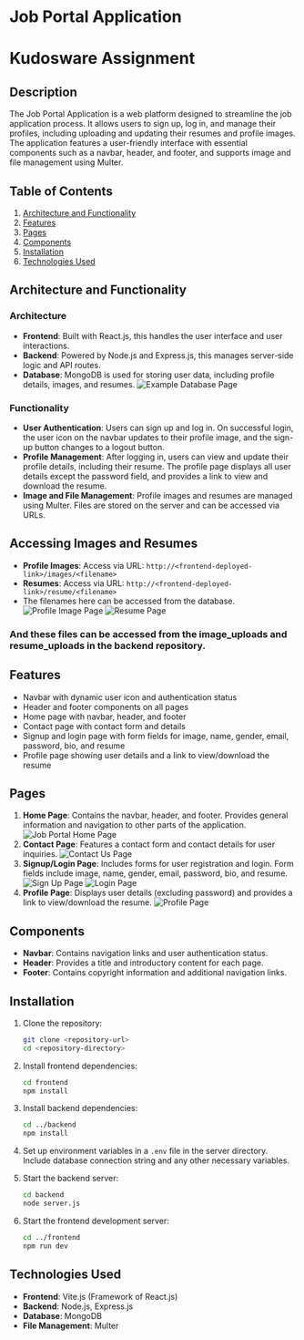 # Job Portal Application

# Kudosware Assignment

## Description

The Job Portal Application is a web platform designed to streamline the job application process. It allows users to sign up, log in, and manage their profiles, including uploading and updating their resumes and profile images. The application features a user-friendly interface with essential components such as a navbar, header, and footer, and supports image and file management using Multer.

## Table of Contents

1. [Architecture and Functionality](#architecture-and-functionality)
2. [Features](#features)
3. [Pages](#pages)
4. [Components](#components)
5. [Installation](#installation)
6. [Technologies Used](#technologies-used)

## Architecture and Functionality

### Architecture

- **Frontend**: Built with React.js, this handles the user interface and user interactions.
- **Backend**: Powered by Node.js and Express.js, this manages server-side logic and API routes.
- **Database**: MongoDB is used for storing user data, including profile details, images, and resumes.
![Example Database Page](./frontend/src/assets/DatabasePage.jpeg)

### Functionality

- **User Authentication**: Users can sign up and log in. On successful login, the user icon on the navbar updates to their profile image, and the sign-up button changes to a logout button.
- **Profile Management**: After logging in, users can view and update their profile details, including their resume. The profile page displays all user details except the password field, and provides a link to view and download the resume.
- **Image and File Management**: Profile images and resumes are managed using Multer. Files are stored on the server and can be accessed via URLs.

## Accessing Images and Resumes

- **Profile Images**: Access via URL: `http://<frontend-deployed-link>/images/<filename>`
- **Resumes**: Access via URL: `http://<frontend-deployed-link>/resume/<filename>`
- The filenames here can be accessed from the database.
![Profile Image Page](./frontend/src/assets/ProfileImage.jpeg)
![Resume Page](./frontend/src/assets/ResumePage.jpeg)

### And these files can be accessed from the image_uploads and resume_uploads in the backend repository.

## Features

- Navbar with dynamic user icon and authentication status
- Header and footer components on all pages
- Home page with navbar, header, and footer
- Contact page with contact form and details
- Signup and login page with form fields for image, name, gender, email, password, bio, and resume
- Profile page showing user details and a link to view/download the resume

## Pages

1. **Home Page**: Contains the navbar, header, and footer. Provides general information and navigation to other parts of the application.
![Job Portal Home Page](./frontend/src/assets/HomePage.jpeg)
2. **Contact Page**: Features a contact form and contact details for user inquiries.
![Contact Us Page](./frontend/src/assets/ContactPage.jpeg)
3. **Signup/Login Page**: Includes forms for user registration and login. Form fields include image, name, gender, email, password, bio, and resume.
![Sign Up Page](./frontend/src/assets/SignupPage.jpeg)
![Login Page](./frontend/src/assets/LoginPage.jpeg)
4. **Profile Page**: Displays user details (excluding password) and provides a link to view/download the resume.
![Profile Page](./frontend/src/assets/ProfilePage.jpeg)

## Components

- **Navbar**: Contains navigation links and user authentication status.
- **Header**: Provides a title and introductory content for each page.
- **Footer**: Contains copyright information and additional navigation links.

## Installation

1. Clone the repository:
   ```bash
   git clone <repository-url>
   cd <repository-directory>
   ```

2. Install frontend dependencies:
   ```bash
   cd frontend
   npm install
   ```

3. Install backend dependencies:
   ```bash
   cd ../backend
   npm install
   ```

4. Set up environment variables in a `.env` file in the server directory. Include database connection string and any other necessary variables.

5. Start the backend server:
   ```bash
   cd backend
   node server.js
   ```

6. Start the frontend development server:
   ```bash
   cd ../frontend
   npm run dev
   ```

## Technologies Used

- **Frontend**: Vite.js (Framework of React.js)
- **Backend**: Node.js, Express.js
- **Database**: MongoDB
- **File Management**: Multer
